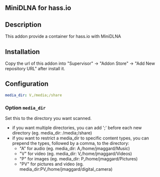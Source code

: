 ## MiniDLNA for hass.io
## Description

This addon provide a container for hass.io with MiniDLNA

## Installation

Copy the url of this addon into "Supervisor" -> "Addon Store" -> "Add New repository URL" after install it. 


## Configuration 
```yaml
media_dir: V,/media;/share
```

### Option `media_dir`

Set this to the directory you want scanned.
* if you want multiple directories, you can add ';' before each new directory
  (eg. media_dir: /media;/share)
* if you want to restrict a media_dir to specific content types, you
  can prepend the types, followed by a comma, to the directory:
  + "A" for audio  (eg. media_dir: A,/home/jmaggard/Music)
  + "V" for video  (eg. media_dir: V,/home/jmaggard/Videos)
  + "P" for images (eg. media_dir: P,/home/jmaggard/Pictures)
  + "PV" for pictures and video (eg. media_dir:PV,/home/jmaggard/digital_camera)

